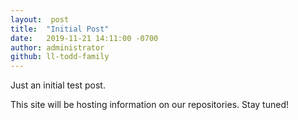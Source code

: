 ```yaml
---
layout:  post
title:  "Initial Post"
date:   2019-11-21 14:11:00 -0700
author: administrator
github: ll-todd-family
---
```

Just an initial test post.

This site will be hosting information on our repositories.  Stay tuned!

